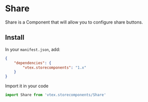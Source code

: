 # Share

Share is a Component that will allow you to configure share buttons.

## Install

In your `manifest.json`, add:

```json
{
    "dependencies": {
        "vtex.storecomponents": "1.x"
    }
}
```

Import it in your code

```js
import Share from 'vtex.storecomponents/Share'
```

